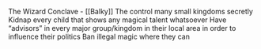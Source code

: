 The Wizard Conclave - [[Balky]]
The control many small kingdoms secretly
Kidnap every child that shows any magical talent whatsoever
Have “advisors” in every major group/kingdom in their local area in order to influence their politics
Ban illegal magic where they can



